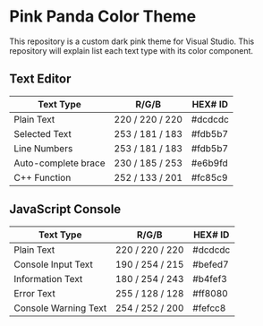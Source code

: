 # Pink Panda Color Theme
 This repository is a custom dark pink theme for Visual Studio. This repository will explain list each text type with its color component.

## Text Editor

|Text Type                 | R/G/B               | HEX# ID                |
|--------------------------|---------------------|------------------------|
| Plain Text               |  220 / 220 / 220    | #dcdcdc                |
| Selected Text            |  253 / 181 / 183    | #fdb5b7                |
| Line Numbers             |  253 / 181 / 183    | #fdb5b7                |
| Auto-complete brace      |  230 / 185 / 253    | #e6b9fd                |
| C++ Function             |  252 / 133 / 201    | #fc85c9                |

## JavaScript Console

|Text Type                 | R/G/B               | HEX# ID                |
|--------------------------|---------------------|------------------------|
| Plain Text               |  220 / 220 / 220    | #dcdcdc                |
| Console Input Text       |  190 / 254 / 215    | #befed7                |
| Information Text         |  180 / 254 / 243    | #b4fef3                |
| Error Text               |  255 / 128 / 128    | #ff8080                |
| Console Warning Text     |  254 / 252 / 200    | #fefcc8                |

